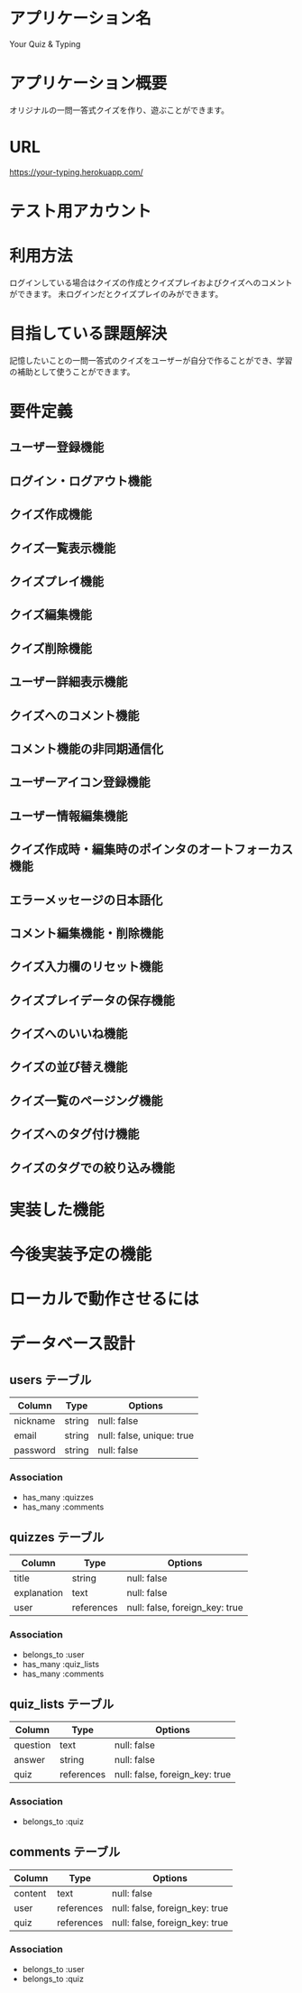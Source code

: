 # アプリケーション名

Your Quiz & Typing

# アプリケーション概要

オリジナルの一問一答式クイズを作り、遊ぶことができます。

# URL

https://your-typing.herokuapp.com/

# テスト用アカウント

# 利用方法

ログインしている場合はクイズの作成とクイズプレイおよびクイズへのコメントができます。
未ログインだとクイズプレイのみができます。

# 目指している課題解決

記憶したいことの一問一答式のクイズをユーザーが自分で作ることができ、学習の補助として使うことができます。

# 要件定義

## ユーザー登録機能
## ログイン・ログアウト機能
## クイズ作成機能
## クイズ一覧表示機能
## クイズプレイ機能
## クイズ編集機能
## クイズ削除機能
## ユーザー詳細表示機能
## クイズへのコメント機能
## コメント機能の非同期通信化
## ユーザーアイコン登録機能
## ユーザー情報編集機能
## クイズ作成時・編集時のポインタのオートフォーカス機能
## エラーメッセージの日本語化
## コメント編集機能・削除機能
## クイズ入力欄のリセット機能
## クイズプレイデータの保存機能
## クイズへのいいね機能
## クイズの並び替え機能
## クイズ一覧のページング機能
## クイズへのタグ付け機能
## クイズのタグでの絞り込み機能

# 実装した機能

# 今後実装予定の機能

# ローカルで動作させるには

# データベース設計

## users テーブル

| Column   | Type   | Options                   |
| -------- | ------ | ------------------------- |
| nickname | string | null: false               |
| email    | string | null: false, unique: true |
| password | string | null: false               |

### Association

- has_many :quizzes
- has_many :comments

## quizzes テーブル

| Column      | Type       | Options                        |
| ----------- | ---------- | ------------------------------ |
| title       | string     | null: false                    |
| explanation | text       | null: false                    |
| user        | references | null: false, foreign_key: true |

### Association

- belongs_to :user
- has_many :quiz_lists
- has_many :comments

## quiz_lists テーブル

| Column   | Type       | Options                        |
| -------- | ---------- | ------------------------------ |
| question | text       | null: false                    |
| answer   | string     | null: false                    |
| quiz     | references | null: false, foreign_key: true |

### Association

- belongs_to :quiz

## comments テーブル

| Column  | Type       | Options                        |
| ------- | ---------- | ------------------------------ |
| content | text       | null: false                    |
| user    | references | null: false, foreign_key: true |
| quiz    | references | null: false, foreign_key: true |

### Association

- belongs_to :user
- belongs_to :quiz

